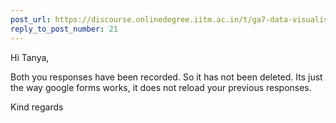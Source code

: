 ```yaml
---
post_url: https://discourse.onlinedegree.iitm.ac.in/t/ga7-data-visualisation-discussion-thread-tds-jan-2025/169888/24
reply_to_post_number: 21
---
```

Hi Tanya,

Both you responses have been recorded. So it has not been deleted. Its just the way google forms works, it does not reload your previous responses.

Kind regards